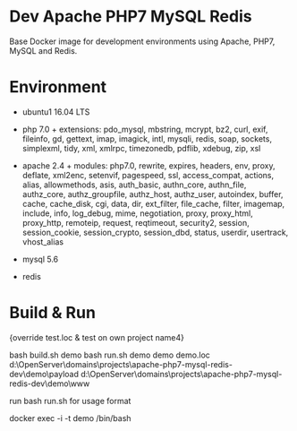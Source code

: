 # Dev Apache PHP7 MySQL Redis
Base Docker image for development environments using Apache, PHP7, MySQL and Redis.

# Environment

+ ubuntu1 16.04 LTS

+ php 7.0 + extensions:
    pdo_mysql, mbstring, mcrypt, bz2, curl, exif, fileinfo, gd, gettext,
    imap, imagick, intl, mysqli, redis, soap, sockets, simplexml, tidy,
    xml, xmlrpc, timezonedb, pdflib, xdebug, zip, xsl

+ apache 2.4 + modules:
    php7.0, rewrite, expires, headers, env, proxy, deflate, xml2enc, 
    setenvif, pagespeed, ssl, access_compat, actions, alias, 
    allowmethods, asis, auth_basic, authn_core, authn_file, authz_core,
    authz_groupfile, authz_host, authz_user, autoindex, 
    buffer, cache, cache_disk, cgi, data, dir, ext_filter, file_cache, 
    filter, imagemap, include, info, log_debug, mime, negotiation, 
    proxy, proxy_html, proxy_http, remoteip, request, reqtimeout, 
    security2, session, session_cookie, session_crypto, session_dbd, 
    status, userdir, usertrack, vhost_alias

+ mysql 5.6

+ redis

# Build & Run

{override test.loc & test on own project name4}

bash build.sh demo
bash run.sh demo demo demo.loc d:\OpenServer\domains\projects\apache-php7-mysql-redis-dev\demo\payload d:\OpenServer\domains\projects\apache-php7-mysql-redis-dev\demo\www

run bash run.sh for usage format

docker exec -i -t demo /bin/bash
